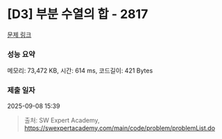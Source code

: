 # [D3] 부분 수열의 합 - 2817 

[문제 링크](https://swexpertacademy.com/main/code/problem/problemDetail.do?contestProbId=AV7IzvG6EksDFAXB) 

### 성능 요약

메모리: 73,472 KB, 시간: 614 ms, 코드길이: 421 Bytes

### 제출 일자

2025-09-08 15:39



> 출처: SW Expert Academy, https://swexpertacademy.com/main/code/problem/problemList.do